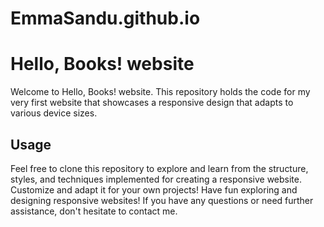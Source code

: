# EmmaSandu.github.io
# Hello, Books! website 

Welcome to Hello, Books! website. This repository holds the code for my very first website that showcases a responsive design that adapts to various device sizes.
## Usage
Feel free to clone this repository to explore and learn from the structure, styles, and techniques implemented for creating a responsive website. Customize and adapt it for your own projects!
Have fun exploring and designing responsive websites! If you have any questions or need further assistance, don't hesitate to contact me. 
